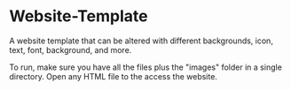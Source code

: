 # Website-Template
A website template that can be altered with different backgrounds, icon, text, font, background, and more.

To run, make sure you have all the files plus the "images" folder in a single directory. Open any HTML file to the access the website.
